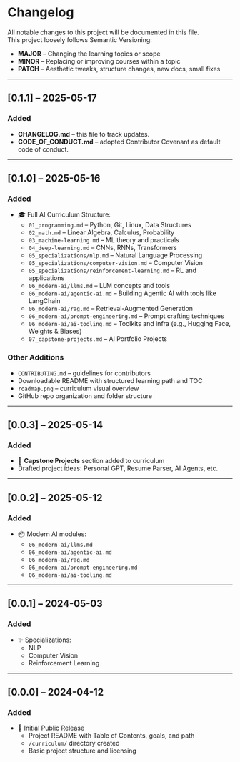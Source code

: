 # Changelog

All notable changes to this project will be documented in this file.  
This project loosely follows Semantic Versioning:

- **MAJOR** – Changing the learning topics or scope  
- **MINOR** – Replacing or improving courses within a topic  
- **PATCH** – Aesthetic tweaks, structure changes, new docs, small fixes  

---

## [0.1.1] – 2025-05-17
### Added
- **CHANGELOG.md** – this file to track updates.
- **CODE_OF_CONDUCT.md** – adopted Contributor Covenant as default code of conduct.

---

## [0.1.0] – 2025-05-16
### Added
- 🎓 Full AI Curriculum Structure:
  - `01_programming.md` – Python, Git, Linux, Data Structures
  - `02_math.md` – Linear Algebra, Calculus, Probability
  - `03_machine-learning.md` – ML theory and practicals
  - `04_deep-learning.md` – CNNs, RNNs, Transformers
  - `05_specializations/nlp.md` – Natural Language Processing
  - `05_specializations/computer-vision.md` – Computer Vision
  - `05_specializations/reinforcement-learning.md` – RL and applications
  - `06_modern-ai/llms.md` – LLM concepts and tools
  - `06_modern-ai/agentic-ai.md` – Building Agentic AI with tools like LangChain
  - `06_modern-ai/rag.md` – Retrieval-Augmented Generation
  - `06_modern-ai/prompt-engineering.md` – Prompt crafting techniques
  - `06_modern-ai/ai-tooling.md` – Toolkits and infra (e.g., Hugging Face, Weights & Biases)
  - `07_capstone-projects.md` – AI Portfolio Projects

### Other Additions
- `CONTRIBUTING.md` – guidelines for contributors
- Downloadable README with structured learning path and TOC
- `roadmap.png` – curriculum visual overview
- GitHub repo organization and folder structure

---

## [0.0.3] – 2025-05-14
### Added
- 🧪 **Capstone Projects** section added to curriculum
- Drafted project ideas: Personal GPT, Resume Parser, AI Agents, etc.

---

## [0.0.2] – 2025-05-12
### Added
- 📦 Modern AI modules:
  - `06_modern-ai/llms.md`
  - `06_modern-ai/agentic-ai.md`
  - `06_modern-ai/rag.md`
  - `06_modern-ai/prompt-engineering.md`
  - `06_modern-ai/ai-tooling.md`

---

## [0.0.1] – 2024-05-03
### Added
- ✨ Specializations:
  - NLP
  - Computer Vision
  - Reinforcement Learning

---

## [0.0.0] – 2024-04-12
### Added
- 🔰 Initial Public Release
  - Project README with Table of Contents, goals, and path
  - `/curriculum/` directory created
  - Basic project structure and licensing
